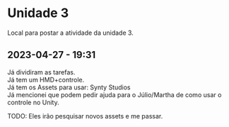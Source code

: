 # Unidade 3

Local para postar a atividade da unidade 3.  

## 2023-04-27 - 19:31

Já dividiram as tarefas.  
Já tem um HMD+controle.  
Já tem os Assets para usar: Synty Studios  
Já mencionei que podem pedir ajuda para o Júlio/Martha de como usar o controle no Unity.  

TODO: Eles irão pesquisar novos assets e me passar.  
